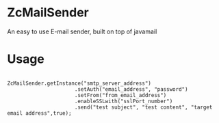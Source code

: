 # ZcMailSender
An easy to use E-mail sender, built on top of javamail

# Usage

<pre><code>
ZcMailSender.getInstance("smtp_server_address")
					  .setAuth("email_address", "password")
					  .setFrom("from_email_address")
					  .enableSSLwith("sslPort_number")
					  .send("test subject", "test content", "target email address",true);
</code></pre>
